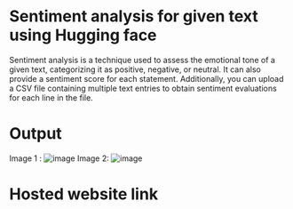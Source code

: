 # Sentiment analysis for given text using Hugging face
Sentiment analysis is a technique used to assess the emotional tone of a given text, categorizing it as positive, negative, or neutral. It can also provide a sentiment score for each statement. Additionally, you can upload a CSV file containing multiple text entries to obtain sentiment evaluations for each line in the file.
# Output
Image 1 :
![image](https://github.com/user-attachments/assets/8096e844-a35a-45cb-9c92-58ec342d6fa4)
Image 2:
![image](https://github.com/user-attachments/assets/912a4278-9cd9-4fe9-90ff-89c05e761b26)

# Hosted website link
